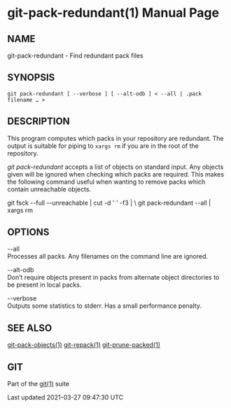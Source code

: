 git-pack-redundant(1) Manual Page
=================================

NAME
----

git-pack-redundant - Find redundant pack files

SYNOPSIS
--------

    git pack-redundant [ --verbose ] [ --alt-odb ] < --all | .pack filename …​ >

DESCRIPTION
-----------

This program computes which packs in your repository are redundant. The output is suitable for piping to `xargs rm` if you are in the root of the repository.

*git pack-redundant* accepts a list of objects on standard input. Any objects given will be ignored when checking which packs are required. This makes the following command useful when wanting to remove packs which contain unreachable objects.

git fsck --full --unreachable | cut -d ' ' -f3 | \\ git pack-redundant --all | xargs rm

OPTIONS
-------

--all  
Processes all packs. Any filenames on the command line are ignored.

--alt-odb  
Don’t require objects present in packs from alternate object directories to be present in local packs.

--verbose  
Outputs some statistics to stderr. Has a small performance penalty.

SEE ALSO
--------

[git-pack-objects(1)](git-pack-objects.html) [git-repack(1)](git-repack.html) [git-prune-packed(1)](git-prune-packed.html)

GIT
---

Part of the [git(1)](git.html) suite

Last updated 2021-03-27 09:47:30 UTC
